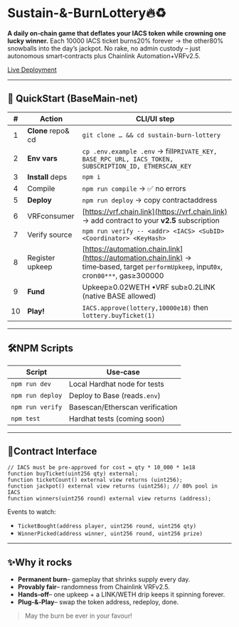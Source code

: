 # Sustain-&-BurnLottery🔥♻️

**A daily on‑chain game that deflates your IACS token while crowning one lucky winner.**
Each 10000 IACS ticket burns20% forever → the other80% snowballs into the day’s jackpot.
No rake, no admin custody – just autonomous smart‑contracts plus Chainlink Automation+VRFv2.5.

[Live Deployment](https://basescan.org/address/0x16740dc263e7aB962B74554327113f09aFe01380)

---

## 🚀 QuickStart (BaseMain‑net)

|  # | Action             | CLI/UI step                                                                                                                                    |
| :--: | ------------------- | ------------------------------------------------------------------------------------------------------------------------------------------------ |
|  1 | **Clone** repo& cd | `git clone … && cd sustain-burn-lottery`                                                                                                         |
|  2 | **Env vars**        | `cp .env.example .env` → fill`PRIVATE_KEY, BASE_RPC_URL, IACS_TOKEN, SUBSCRIPTION_ID, ETHERSCAN_KEY`                                            |
|  3 | **Install** deps    | `npm i`                                                                                                                                          |
|  4 | Compile             | `npm run compile` → ✅ no errors                                                                                                                  |
|  5 | **Deploy**          | `npm run deploy` → copy contractaddress                                                                                                         |
|  6 | VRFconsumer        | [https://vrf.chain.link](https://vrf.chain.link) → add contract to your **v2.5** subscription                                                    |
|  7 | Verify source       | `npm run verify -- <addr> <IACS> <SubID> <Coordinator> <KeyHash>`                                                                                |
|  8 | Register upkeep     | [https://automation.chain.link](https://automation.chain.link) → time‑based, target `performUpkeep`, input`0x`, cron`00***`, gas≥300000 |
|  9 | **Fund**            | Upkeep≥0.02WETH •VRF sub≥0.2LINK (native BASE allowed)                                                                                    |
| 10 | **Play!**           | `IACS.approve(lottery,10000e18)` then `lottery.buyTicket(1)`                                                                                    |

---

## 🛠️NPM Scripts

| Script          | Use‑case                        |
| ---------------- | ------------------------------- |
| `npm run dev`    | Local Hardhat node for tests    |
| `npm run deploy` | Deploy to Base (reads`.env`)   |
| `npm run verify` | Basescan/Etherscan verification |
| `npm test`       | Hardhat tests (coming soon)     |

---

## 📜Contract Interface

```solidity
// IACS must be pre‑approved for cost = qty * 10_000 * 1e18
function buyTicket(uint256 qty) external;
function ticketCount() external view returns (uint256);
function jackpot() external view returns (uint256); // 80% pool in IACS
function winners(uint256 round) external view returns (address);
```

Events to watch:

* `TicketBought(address player, uint256 round, uint256 qty)`
* `WinnerPicked(address winner, uint256 round, uint256 prize)`

---

## ✨Why it rocks

* **Permanent burn**– gameplay that shrinks supply every day.
* **Provably fair**– randomness from Chainlink VRFv2.5.
* **Hands‑off**– one upkeep + a LINK/WETH drip keeps it spinning forever.
* **Plug‑&‑Play**– swap the token address, redeploy, done.

> May the burn be ever in your favour!
